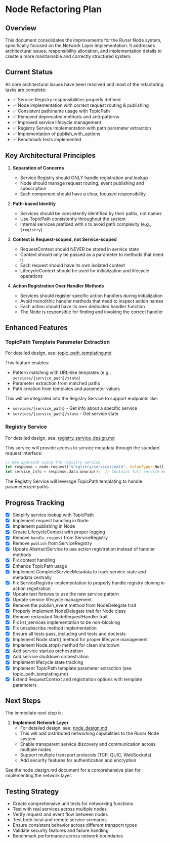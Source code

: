 # Node Refactoring Plan

## Overview
This document consolidates the improvements for the Runar Node system, specifically focused on the Network Layer implementation. It addresses architectural issues, responsibility allocation, and implementation details to create a more maintainable and correctly structured system.

## Current Status

All core architectural issues have been resolved and most of the refactoring tasks are complete:
- ✅ Service Registry responsibilities properly defined
- ✅ Node implementation with correct request routing & publishing
- ✅ Consistent path/name usage with TopicPath
- ✅ Removed deprecated methods and anti-patterns
- ✅ Improved service lifecycle management
- ✅ Registry Service Implementation with path parameter extraction
- ✅ Implementation of publish_with_options
- ✅ Benchmark tests implemented

## Key Architectural Principles

1. **Separation of Concerns**
   - Service Registry should ONLY handle registration and lookup
   - Node should manage request routing, event publishing and subscription
   - Each component should have a clear, focused responsibility

2. **Path-based Identity**
   - Services should be consistently identified by their paths, not names
   - Use TopicPath consistently throughout the system
   - Internal services prefixed with `$` to avoid path complexity (e.g., `$registry`)

3. **Context is Request-scoped, not Service-scoped**
   - RequestContext should NEVER be stored in service state
   - Context should only be passed as a parameter to methods that need it
   - Each request should have its own isolated context
   - LifecycleContext should be used for initialization and lifecycle operations

4. **Action Registration Over Handler Methods**
   - Services should register specific action handlers during initialization
   - Avoid monolithic handler methods that need to inspect action names
   - Each action should have its own dedicated handler function
   - The Node is responsible for finding and invoking the correct handler

## Enhanced Features

### TopicPath Template Parameter Extraction

For detailed design, see: [topic_path_templating.md](./topic_path_templating.md)

This feature enables:
- Pattern matching with URL-like templates (e.g., `services/{service_path}/state`)
- Parameter extraction from matched paths
- Path creation from templates and parameter values

This will be integrated into the Registry Service to support endpoints like:
- `services/{service_path}` - Get info about a specific service
- `services/{service_path}/state` - Get service state

### Registry Service

For detailed design, see: [registry_service_design.md](./registry_service_design.md)

This service will provide access to service metadata through the standard request interface:

```rust
// New approach using the registry service
let response = node.request("$registry/services/math", ValueType::Null).await?;
let service_info = response.data.unwrap();  // Contains full service metadata including state
```

The Registry Service will leverage TopicPath templating to handle parameterized paths.

## Progress Tracking

- [x] Simplify service lookup with TopicPath
- [x] Implement request handling in Node
- [x] Implement publishing in Node
- [x] Create LifecycleContext with proper logging
- [x] Remove `handle_request` from ServiceRegistry
- [x] Remove `publish` from ServiceRegistry
- [x] Update AbstractService to use action registration instead of handler methods
- [x] Fix context handling
- [x] Enhance TopicPath usage
- [x] Implement CompleteServiceMetadata to track service state and metadata centrally
- [x] Fix ServiceRegistry implementation to properly handle registry cloning in action registration
- [x] Update test fixtures to use the new service pattern
- [x] Update service lifecycle management
- [x] Remove the publish_event method from NodeDelegate trait
- [x] Properly implement NodeDelegate trait for Node class
- [x] Remove redundant NodeRequestHandler trait
- [x] Fix list_services implementation to be non-blocking
- [x] Fix unsubscribe method implementation
- [x] Ensure all tests pass, including unit tests and doctests
- [x] Implement Node.start() method for proper lifecycle management
- [x] Implement Node.stop() method for clean shutdown
- [x] Add service startup orchestration
- [x] Add service shutdown orchestration
- [x] Implement lifecycle state tracking
- [x] Implement TopicPath template parameter extraction (see topic_path_templating.md)
- [x] Extend RequestContext and registration options with template parameters

## Next Steps

The immediate next step is:

1. **Implement Network Layer**
   - For detailed design, see: [node_design.md](./node_design.md)
   - This will add distributed networking capabilities to the Runar Node system
   - Enable transparent service discovery and communication across multiple nodes
   - Support multiple transport protocols (TCP, QUIC, WebSockets)
   - Add security features for authentication and encryption

See the node_design.md document for a comprehensive plan for implementing the network layer.

## Testing Strategy

- Create comprehensive unit tests for networking functions
- Test with real services across multiple nodes
- Verify request and event flow between nodes
- Test both local and remote service scenarios
- Ensure consistent behavior across different transport types
- Validate security features and failure handling
- Benchmark performance across network boundaries